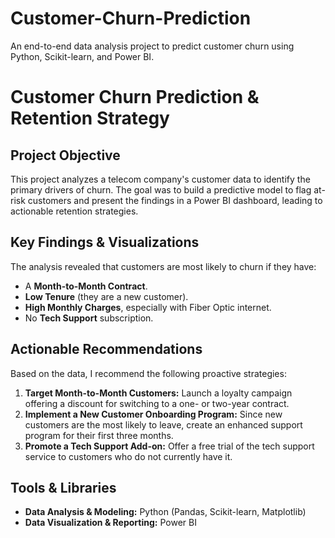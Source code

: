 # Customer-Churn-Prediction
An end-to-end data analysis project to predict customer churn using Python, Scikit-learn, and Power BI.

# Customer Churn Prediction & Retention Strategy

## Project Objective
This project analyzes a telecom company's customer data to identify the primary drivers of churn. The goal was to build a predictive model to flag at-risk customers and present the findings in a Power BI dashboard, leading to actionable retention strategies.

## Key Findings & Visualizations
The analysis revealed that customers are most likely to churn if they have:
* A **Month-to-Month Contract**.
* **Low Tenure** (they are a new customer).
* **High Monthly Charges**, especially with Fiber Optic internet.
* No **Tech Support** subscription.

## Actionable Recommendations
Based on the data, I recommend the following proactive strategies:
1.  **Target Month-to-Month Customers:** Launch a loyalty campaign offering a discount for switching to a one- or two-year contract.
2.  **Implement a New Customer Onboarding Program:** Since new customers are the most likely to leave, create an enhanced support program for their first three months.
3.  **Promote a Tech Support Add-on:** Offer a free trial of the tech support service to customers who do not currently have it.

## Tools & Libraries
* **Data Analysis & Modeling:** Python (Pandas, Scikit-learn, Matplotlib)
* **Data Visualization & Reporting:** Power BI
